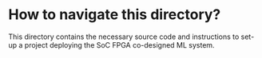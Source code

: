 # How to navigate this directory?
This directory contains the necessary source code and instructions to set-up a project deploying the SoC FPGA co-designed ML system.
